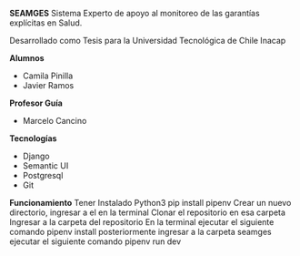 **SEAMGES**
Sistema Experto de apoyo al monitoreo de las garantías explícitas en Salud.

Desarrollado como Tesis para la Universidad Tecnológica de Chile Inacap

**Alumnos**
*  Camila Pinilla
*  Javier Ramos


**Profesor Guía**
*  Marcelo Cancino


**Tecnologías**
*  Django
*  Semantic UI
*  Postgresql
*  Git
 

**Funcionamiento**
Tener Instalado Python3
pip install pipenv
Crear un nuevo directorio, ingresar a el en la terminal
Clonar el repositorio en esa carpeta
Ingresar a la carpeta del repositorio
En la terminal ejecutar el siguiente comando
pipenv install
posteriormente ingresar a la carpeta seamges
ejecutar el siguiente comando
pipenv run dev
